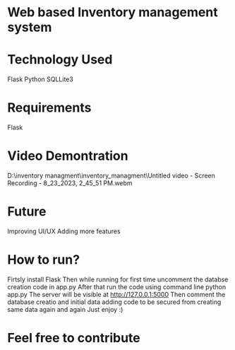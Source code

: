 # Web based Inventory management system

# Technology Used

Flask
Python
SQLLite3

# Requirements

Flask

# Video Demontration

D:\inventory managment\inventory_managment\Untitled video - Screen Recording - 8_23_2023, 2_45_51 PM.webm

# Future

 Improving UI/UX
 Adding more features

# How to run?

Firtsly install Flask
Then while running for first time uncomment the databse creation code in app.py
After that run the code using command line python app.py
The server will be visible at  http://127.0.0.1:5000
Then comment the database creatio and initial data adding code to be secured from creating same data again and again
Just enjoy :)

# Feel free to contribute
